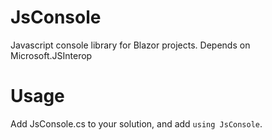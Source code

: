 # JsConsole
Javascript console library for Blazor projects.  Depends on Microsoft.JSInterop

# Usage
Add JsConsole.cs to your solution, and add `using JsConsole`.
